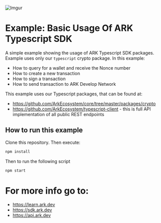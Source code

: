 ![Imgur](https://i.imgur.com/N9LRqmJ.png)
# Example: Basic Usage Of ARK Typescript SDK

A simple example showing the usage of ARK Typescript SDK packages. Example uses only our `typescript` crypto package. In this example:

- How to query for a wallet and receive the Nonce number
- How to create a new transaction
- How to sign a transaction
- How to send transaction to ARK Develop Network

This example uses our Typescript packages, that can be found at:

- https://github.com/ArkEcosystem/core/tree/master/packages/crypto
- https://github.com/ArkEcosystem/typescript-client - this is full API implementation of all public REST endpoints


## How to run this example

Clone this repository. Then execute:
```bash
npm install
```

Then to run the following script
```bash
npm start
```

# For more info go to:

- https://learn.ark.dev
- https://sdk.ark.dev
- https://api.ark.dev

